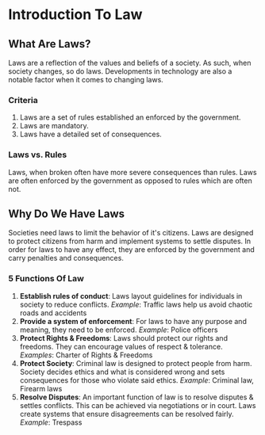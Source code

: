 # Introduction To Law

## What Are Laws?

Laws are a reflection of the values and beliefs of a society. As such, when society changes, so do laws. Developments in technology are also a notable factor when it comes to changing laws.

### Criteria

1. Laws are a set of rules established an enforced by the government.
2. Laws are mandatory.
3. Laws have a detailed set of consequences.

### Laws vs. Rules

Laws, when broken often have more severe consequences than rules. Laws are often enforced by the government as opposed to rules which are often not.

## Why Do We Have Laws

Societies need laws to limit the behavior of it's citizens. Laws are designed to protect citizens from harm and implement systems to settle disputes. In order for laws to have any effect, they are enforced by the government and carry penalties and consequences.

### 5 Functions Of Law

1. **Establish rules of conduct**: Laws layout guidelines for individuals in society to reduce conflicts. *Example*: Traffic laws help us avoid chaotic roads and accidents
2. **Provide a system of enforcement**: For laws to have any purpose and meaning, they need to be enforced. *Example*: Police officers
3. **Protect Rights & Freedoms**: Laws should protect our rights and freedoms. They can encourage values of respect & tolerance. *Examples*: Charter of Rights & Freedoms
4. **Protect Society**: Criminal law is designed to protect people from harm. Society decides ethics and what is considered wrong and sets consequences for those who violate said ethics. *Example*: Criminal law, Firearm laws
5. **Resolve Disputes**: An important function of law is to resolve disputes & settles conflicts. This can be achieved via negotiations or in court. Laws create systems that ensure disagreements can be resolved fairly. *Example*: Trespass